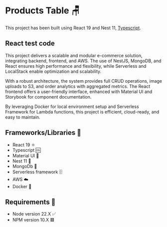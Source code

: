 # Products Table 🪑

This project has been built using React 19 and Nest 11, [Typescript](https://www.typescriptlang.org/).

## React test code

This project delivers a scalable and modular e-commerce solution, integrating backend, frontend, and AWS. The use of NestJS, MongoDB, and React ensures high performance and flexibility, while Serverless and LocalStack enable optimization and scalability.

With a robust architecture, the system provides full CRUD operations, image uploads to S3, and order analytics with aggregated metrics. The React frontend offers a user-friendly interface, enhanced with Material UI and Storybook for component documentation.

By leveraging Docker for local environment setup and Serverless Framework for Lambda functions, this project is efficient, cloud-ready, and easy to maintain.

## Frameworks/Libraries 📖

- React 19 ⚛️
- Typescript 🆒
- Material UI 📘
- Nest 11 🦁
- MongoDb 🍃
- Serverless framework 🗄️
- AWS ☁️
- Docker 🐋

## Requirements 🔴

- Node version 22.X ✅
- NPM version 10.X 🟥
